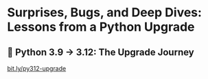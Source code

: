 # Surprises, Bugs, and Deep Dives: Lessons from a Python Upgrade

## 🐍 Python 3.9 → 3.12: The Upgrade Journey

[bit.ly/py312-upgrade](https://bit.ly/py312-upgrade)
